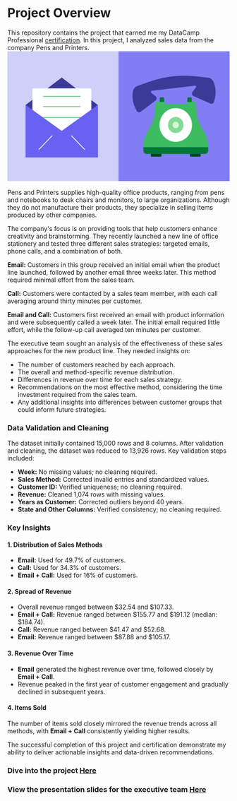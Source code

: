 # Project Overview

This repository contains the project that earned me my DataCamp Professional [certification](https://www.datacamp.com/certificate/DA0028934332278). In this project, I analyzed sales data from the company Pens and Printers.
![](product_sales.png)

Pens and Printers supplies high-quality office products, ranging from pens and notebooks to desk chairs and monitors, to large organizations. Although they do not manufacture their products, they specialize in selling items produced by other companies.

The company's focus is on providing tools that help customers enhance creativity and brainstorming. They recently launched a new line of office stationery and tested three different sales strategies: targeted emails, phone calls, and a combination of both.

**Email:** Customers in this group received an initial email when the product line launched, followed by another email three weeks later. This method required minimal effort from the sales team.

**Call:** Customers were contacted by a sales team member, with each call averaging around thirty minutes per customer.

**Email and Call:** Customers first received an email with product information and were subsequently called a week later. The initial email required little effort, while the follow-up call averaged ten minutes per customer.

The executive team sought an analysis of the effectiveness of these sales approaches for the new product line. They needed insights on:

- The number of customers reached by each approach.
- The overall and method-specific revenue distribution.
- Differences in revenue over time for each sales strategy.
- Recommendations on the most effective method, considering the time investment required from the sales team.
- Any additional insights into differences between customer groups that could inform future strategies.

### Data Validation and Cleaning

The dataset initially contained 15,000 rows and 8 columns. After validation and cleaning, the dataset was reduced to 13,926 rows. Key validation steps included:

- **Week:** No missing values; no cleaning required.  
- **Sales Method:** Corrected invalid entries and standardized values.  
- **Customer ID:** Verified uniqueness; no cleaning required.  
- **Revenue:** Cleaned 1,074 rows with missing values.  
- **Years as Customer:** Corrected outliers beyond 40 years.  
- **State and Other Columns:** Verified consistency; no cleaning required.

### Key Insights

#### 1. Distribution of Sales Methods  
- **Email:** Used for 49.7% of customers.  
- **Call:** Used for 34.3% of customers.  
- **Email + Call:** Used for 16% of customers.  

#### 2. Spread of Revenue  
- Overall revenue ranged between $32.54 and $107.33.  
- **Email + Call:** Revenue ranged between $155.77 and $191.12 (median: $184.74).  
- **Call:** Revenue ranged between $41.47 and $52.68.  
- **Email:** Revenue ranged between $87.88 and $105.17.

#### 3. Revenue Over Time  
- **Email** generated the highest revenue over time, followed closely by **Email + Call**.  
- Revenue peaked in the first year of customer engagement and gradually declined in subsequent years.  

#### 4. Items Sold  
The number of items sold closely mirrored the revenue trends across all methods, with **Email + Call** consistently yielding higher results.

The successful completion of this project and certification demonstrate my ability to deliver actionable insights and data-driven recommendations.

### Dive into the project [Here](https://www.datacamp.com/datalab/w/5d2c407f-92c7-42e7-9f37-dd0a9b6f6df0/)
### View the presentation slides for the executive team [Here](https://github.com/ahmedtanvir47/Product_Sales_Approach_Analysis/blob/main/Practical%20Exam%20Presentation.pdf)
